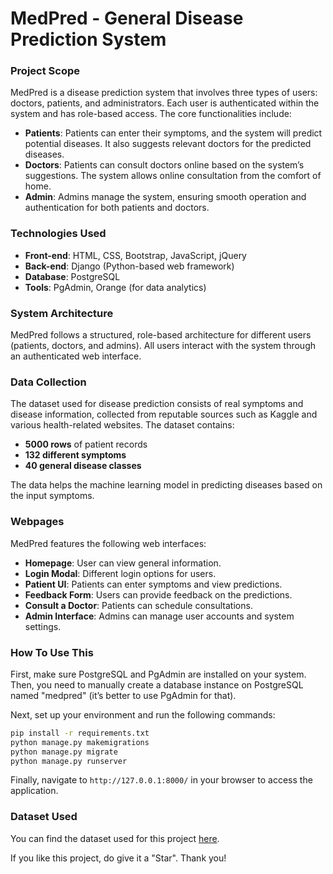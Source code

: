 
# MedPred - General Disease Prediction System

### Project Scope

MedPred is a disease prediction system that involves three types of users: doctors, patients, and administrators. Each user is authenticated within the system and has role-based access. The core functionalities include:

- **Patients**: Patients can enter their symptoms, and the system will predict potential diseases. It also suggests relevant doctors for the predicted diseases.
- **Doctors**: Patients can consult doctors online based on the system’s suggestions. The system allows online consultation from the comfort of home.
- **Admin**: Admins manage the system, ensuring smooth operation and authentication for both patients and doctors.

### Technologies Used

- **Front-end**: HTML, CSS, Bootstrap, JavaScript, jQuery
- **Back-end**: Django (Python-based web framework)
- **Database**: PostgreSQL
- **Tools**: PgAdmin, Orange (for data analytics)

### System Architecture

MedPred follows a structured, role-based architecture for different users (patients, doctors, and admins). All users interact with the system through an authenticated web interface.

### Data Collection

The dataset used for disease prediction consists of real symptoms and disease information, collected from reputable sources such as Kaggle and various health-related websites. The dataset contains:

- **5000 rows** of patient records
- **132 different symptoms**
- **40 general disease classes**

The data helps the machine learning model in predicting diseases based on the input symptoms.

### Webpages

MedPred features the following web interfaces:

- **Homepage**: User can view general information.
- **Login Modal**: Different login options for users.
- **Patient UI**: Patients can enter symptoms and view predictions.
- **Feedback Form**: Users can provide feedback on the predictions.
- **Consult a Doctor**: Patients can schedule consultations.
- **Admin Interface**: Admins can manage user accounts and system settings.

### How To Use This

First, make sure PostgreSQL and PgAdmin are installed on your system. Then, you need to manually create a database instance on PostgreSQL named "medpred" (it’s better to use PgAdmin for that).

Next, set up your environment and run the following commands:

```bash
pip install -r requirements.txt
python manage.py makemigrations
python manage.py migrate
python manage.py runserver
```

Finally, navigate to `http://127.0.0.1:8000/` in your browser to access the application.

### Dataset Used

You can find the dataset used for this project [here](https://www.kaggle.com/neelima98/disease-prediction-using-machine-learning).

If you like this project, do give it a "Star". Thank you!
